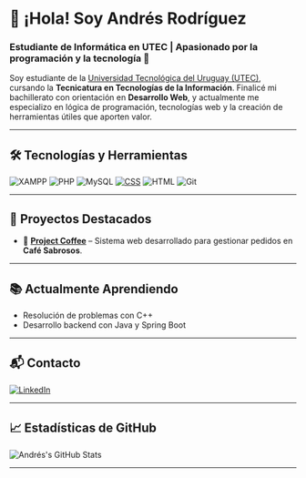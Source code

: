 # 👋 ¡Hola! Soy Andrés Rodríguez  
### Estudiante de Informática en UTEC | Apasionado por la programación y la tecnología 🐧

Soy estudiante de la [Universidad Tecnológica del Uruguay (UTEC)](https://utec.edu.uy/), cursando la **Tecnicatura en Tecnologías de la Información**. Finalicé mi bachillerato con orientación en **Desarrollo Web**, y actualmente me especializo en lógica de programación, tecnologías web y la creación de herramientas útiles que aporten valor.

---

## 🛠️ Tecnologías y Herramientas

![XAMPP](https://img.shields.io/badge/XAMPP-FB7A24?logo=xampp&logoColor=white&style=flat)
![PHP](https://img.shields.io/badge/PHP-777BB4?logo=php&logoColor=white&style=flat)
![MySQL](https://img.shields.io/badge/MySQL-4479A1?logo=mysql&logoColor=white&style=flat)
[![CSS](https://img.shields.io/badge/CSS-639?logo=css&logoColor=fff)](#)
![HTML](https://img.shields.io/badge/HTML5-E34F26?logo=html5&logoColor=white&style=flat)
![Git](https://img.shields.io/badge/Git-F05032?logo=git&logoColor=white&style=flat)

---

## 🚀 Proyectos Destacados

- 🧾 [**Project Coffee**](https://github.com/WebvisionaryTechnology/Project-Coffee) – Sistema web desarrollado para gestionar pedidos en **Café Sabrosos**.

---

## 📚 Actualmente Aprendiendo

- Resolución de problemas con C++
- Desarrollo backend con Java y Spring Boot

---

## 📬 Contacto

[![LinkedIn](https://custom-icon-badges.demolab.com/badge/LinkedIn-0A66C2?logo=linkedin-white&logoColor=fff)](https://www.linkedin.com/in/andrés-bernabé-rodríguez-mori-7572a5357/)

---

## 📈 Estadísticas de GitHub

![Andrés's GitHub Stats](https://github-readme-stats.vercel.app/api?username=Andrew8uy&show_icons=true&theme=radical)

---
